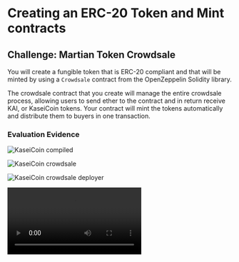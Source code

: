 # Creating an ERC-20 Token and Mint contracts

## Challenge: Martian Token Crowdsale

You will create a fungible token that is ERC-20 compliant and that will be minted by using a `Crowdsale` contract from the OpenZeppelin Solidity library.

The crowdsale contract that you create will manage the entire crowdsale process, allowing users to send ether to the contract and in return receive KAI, or KaseiCoin tokens. Your contract will mint the tokens automatically and distribute them to buyers in one transaction.

### Evaluation Evidence

![KaseiCoin compiled](./Screenshots/KaseiCoin.png)

![KaseiCoin crowdsale](./Screenshots/KaseiCoinCrowdsale.png)

![KaseiCoin crowdsale deployer](./Screenshots/KaseiCoinCrowdsaleDeployer.png)

![KaseiCoin video](./Screenshots/Deployed.mov)